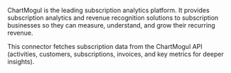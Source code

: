 ChartMogul is the leading subscription analytics platform. It provides subscription analytics and revenue recognition solutions to subscription businesses so they can measure, understand, and grow their recurring revenue.

This connector fetches subscription data from the ChartMogul API (activities, customers, subscriptions, invoices, and key metrics for deeper insights).